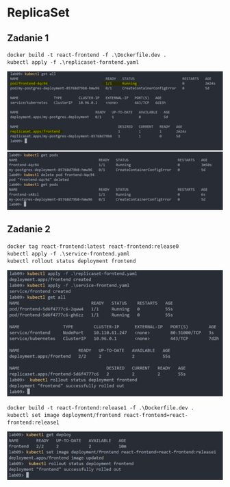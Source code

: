 # ReplicaSet

## Zadanie 1
`docker build -t react-frontend -f .\Dockerfile.dev .` <br />
`kubectl apply -f .\replicaset-forntend.yaml` <br />

![ScreenShot](zad1.PNG) <br/>
![ScreenShot](zad1-pod.PNG) <br/>

## Zadanie 2
`docker tag react-frontend:latest react-frontend:release0` <br/>
`kubectl apply -f .\service-frontend.yaml` <br />
`kubectl rollout status deployment frontend` <br />

![ScreenShot](zad2-deployment-status.PNG) <br/>

`docker build -t react-frontend:release1 -f .\Dockerfile.dev .` <br />
`kubectl set image deployment/frontend react-frontend=react-frontend:release1` <br />

![ScreenShot](zad2-update-image.PNG) <br/>
